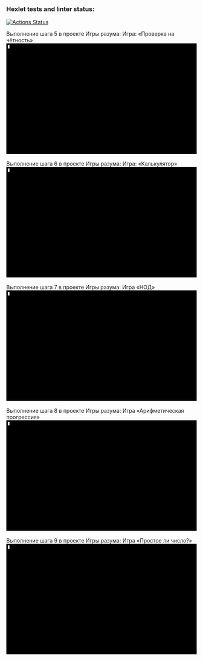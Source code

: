 ### Hexlet tests and linter status:
[![Actions Status](https://github.com/Oxana-Shu/python-project-49/actions/workflows/hexlet-check.yml/badge.svg)](https://github.com/Oxana-Shu/python-project-49/actions)

Выполнение шага 5 в проекте Игры разума:
Игра: «Проверка на чётность»
![](https://github.com/Oxana-Shu/python-project-49/blob/main/brain-even.gif)

Выполнение шага 6 в проекте Игры разума:
Игра: «Калькулятор»
![](https://github.com/Oxana-Shu/python-project-49/blob/main/brain-calc.gif)

Выполнение шага 7 в проекте Игры разума:
Игра «НОД»
![](https://github.com/Oxana-Shu/python-project-49/blob/main/brain-gcd.gif)

Выполнение шага 8 в проекте Игры разума:
Игра «Арифметическая прогрессия»
![](https://github.com/Oxana-Shu/python-project-49/blob/main/brain-progression.gif)

Выполнение шага 9 в проекте Игры разума:
Игра «Простое ли число?»
![](https://github.com/Oxana-Shu/python-project-49/blob/main/brain-prime.gif)
